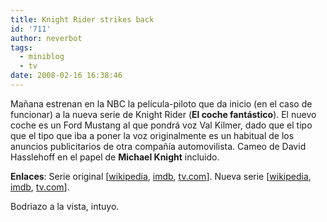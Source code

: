 ```yaml
---
title: Knight Rider strikes back
id: '711'
author: neverbot
tags:
  - miniblog
  - tv
date: 2008-02-16 16:38:46
---
```


Mañana estrenan en la NBC la película-piloto que da inicio (en el caso de funcionar) a la nueva serie de Knight Rider (**El coche fantástico**). El nuevo coche es un Ford Mustang al que pondrá voz Val Kilmer, dado que el tipo que el tipo que iba a poner la voz originalmente es un habitual de los anuncios publicitarios de otra compañía automovilista. Cameo de David Hasslehoff en el papel de **Michael Knight** incluido.

**Enlaces**: Serie original \[[wikipedia](http://en.wikipedia.org/wiki/Knight_Rider), [imdb](http://www.imdb.com/title/tt0083437/), [tv.com](http://www.tv.com/show/572/summary.html)\]. Nueva serie \[[wikipedia](http://en.wikipedia.org/wiki/Knight_Rider_%282008_film%29), [imdb](http://www.imdb.com/title/tt1114258/), [tv.com](http://www.tv.com/show/74986/summary.html)\].

Bodriazo a la vista, intuyo.
